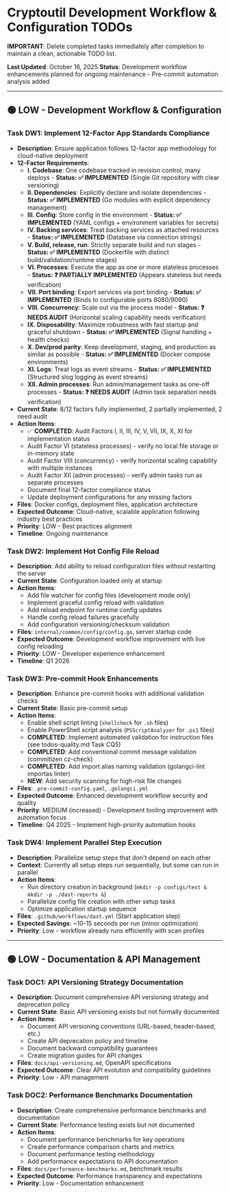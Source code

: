 # Cryptoutil Development Workflow & Configuration TODOs

**IMPORTANT**: Delete completed tasks immediately after completion to maintain a clean, actionable TODO list.

**Last Updated**: October 16, 2025
**Status**: Development workflow enhancements planned for ongoing maintenance - Pre-commit automation analysis added

---

## 🟢 LOW - Development Workflow & Configuration

### Task DW1: Implement 12-Factor App Standards Compliance
- **Description**: Ensure application follows 12-factor app methodology for cloud-native deployment
- **12-Factor Requirements**:
  - **I. Codebase**: One codebase tracked in revision control, many deploys - **Status: ✅ IMPLEMENTED** (Single Git repository with clear versioning)
  - **II. Dependencies**: Explicitly declare and isolate dependencies - **Status: ✅ IMPLEMENTED** (Go modules with explicit dependency management)
  - **III. Config**: Store config in the environment - **Status: ✅ IMPLEMENTED** (YAML configs + environment variables for secrets)
  - **IV. Backing services**: Treat backing services as attached resources - **Status: ✅ IMPLEMENTED** (Database via connection strings)
  - **V. Build, release, run**: Strictly separate build and run stages - **Status: ✅ IMPLEMENTED** (Dockerfile with distinct build/validation/runtime stages)
  - **VI. Processes**: Execute the app as one or more stateless processes - **Status: ❓ PARTIALLY IMPLEMENTED** (Appears stateless but needs verification)
  - **VII. Port binding**: Export services via port binding - **Status: ✅ IMPLEMENTED** (Binds to configurable ports 8080/9090)
  - **VIII. Concurrency**: Scale out via the process model - **Status: ❓ NEEDS AUDIT** (Horizontal scaling capability needs verification)
  - **IX. Disposability**: Maximize robustness with fast startup and graceful shutdown - **Status: ✅ IMPLEMENTED** (Signal handling + health checks)
  - **X. Dev/prod parity**: Keep development, staging, and production as similar as possible - **Status: ✅ IMPLEMENTED** (Docker compose environments)
  - **XI. Logs**: Treat logs as event streams - **Status: ✅ IMPLEMENTED** (Structured slog logging as event streams)
  - **XII. Admin processes**: Run admin/management tasks as one-off processes - **Status: ❓ NEEDS AUDIT** (Admin task separation needs verification)
- **Current State**: 8/12 factors fully implemented, 2 partially implemented, 2 need audit
- **Action Items**:
  - ✅ **COMPLETED**: Audit Factors I, II, III, IV, V, VII, IX, X, XI for implementation status
  - Audit Factor VI (stateless processes) - verify no local file storage or in-memory state
  - Audit Factor VIII (concurrency) - verify horizontal scaling capability with multiple instances
  - Audit Factor XII (admin processes) - verify admin tasks run as separate processes
  - Document final 12-factor compliance status
  - Update deployment configurations for any missing factors
- **Files**: Docker configs, deployment files, application architecture
- **Expected Outcome**: Cloud-native, scalable application following industry best practices
- **Priority**: LOW - Best practices alignment
- **Timeline**: Ongoing maintenance

### Task DW2: Implement Hot Config File Reload
- **Description**: Add ability to reload configuration files without restarting the server
- **Current State**: Configuration loaded only at startup
- **Action Items**:
  - Add file watcher for config files (development mode only)
  - Implement graceful config reload with validation
  - Add reload endpoint for runtime config updates
  - Handle config reload failures gracefully
  - Add configuration versioning/checksum validation
- **Files**: `internal/common/config/config.go`, server startup code
- **Expected Outcome**: Development workflow improvement with live config reloading
- **Priority**: LOW - Developer experience enhancement
- **Timeline**: Q1 2026

### Task DW3: Pre-commit Hook Enhancements
- **Description**: Enhance pre-commit hooks with additional validation checks
- **Current State**: Basic pre-commit setup
- **Action Items**:
  - Enable shell script linting (`shellcheck` for `.sh` files)
  - Enable PowerShell script analysis (`PSScriptAnalyzer` for `.ps1` files)
  - **COMPLETED**: Implement automated validation for instruction files (see todos-quality.md Task CQ5)
  - **COMPLETED**: Add conventional commit message validation (commitizen cz-check)
  - **COMPLETED**: Add import alias naming validation (golangci-lint importas linter)
  - **NEW**: Add security scanning for high-risk file changes
- **Files**: `.pre-commit-config.yaml`, `.golangci.yml`
- **Expected Outcome**: Enhanced development workflow security and quality
- **Priority**: MEDIUM (increased) - Development tooling improvement with automation focus
- **Timeline**: Q4 2025 - Implement high-priority automation hooks

### Task DW4: Implement Parallel Step Execution
- **Description**: Parallelize setup steps that don't depend on each other
- **Context**: Currently all setup steps run sequentially, but some can run in parallel
- **Action Items**:
  - Run directory creation in background (`mkdir -p configs/test & mkdir -p ./dast-reports &`)
  - Parallelize config file creation with other setup tasks
  - Optimize application startup sequence
- **Files**: `.github/workflows/dast.yml` (Start application step)
- **Expected Savings**: ~10-15 seconds per run (minor optimization)
- **Priority**: Low - workflow already runs efficiently with scan profiles

---

## 🟢 LOW - Documentation & API Management

### Task DOC1: API Versioning Strategy Documentation
- **Description**: Document comprehensive API versioning strategy and deprecation policy
- **Current State**: Basic API versioning exists but not formally documented
- **Action Items**:
  - Document API versioning conventions (URL-based, header-based, etc.)
  - Create API deprecation policy and timeline
  - Document backward compatibility guarantees
  - Create migration guides for API changes
- **Files**: `docs/api-versioning.md`, OpenAPI specifications
- **Expected Outcome**: Clear API evolution and compatibility guidelines
- **Priority**: Low - API management

### Task DOC2: Performance Benchmarks Documentation
- **Description**: Create comprehensive performance benchmarks and documentation
- **Current State**: Performance testing exists but not documented
- **Action Items**:
  - Document performance benchmarks for key operations
  - Create performance comparison charts and metrics
  - Document performance testing methodology
  - Add performance expectations to API documentation
- **Files**: `docs/performance-benchmarks.md`, benchmark results
- **Expected Outcome**: Performance transparency and expectations
- **Priority**: Low - Documentation enhancement
